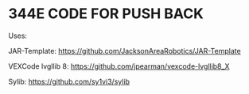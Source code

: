 # 344E CODE FOR PUSH BACK

Uses:

JAR-Template:
https://github.com/JacksonAreaRobotics/JAR-Template

VEXCode lvgllib 8:
https://github.com/jpearman/vexcode-lvgllib8_X

Sylib:
https://github.com/sy1vi3/sylib